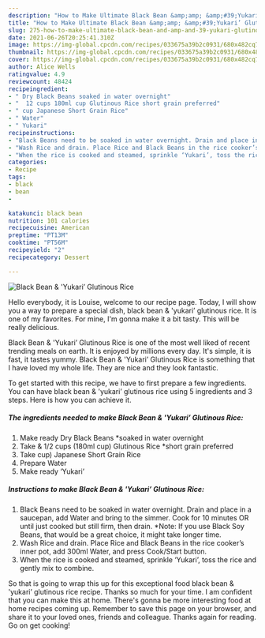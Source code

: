 ```yaml
---
description: "How to Make Ultimate Black Bean &amp;amp; &amp;#39;Yukari’ Glutinous Rice"
title: "How to Make Ultimate Black Bean &amp;amp; &amp;#39;Yukari’ Glutinous Rice"
slug: 275-how-to-make-ultimate-black-bean-and-amp-and-39-yukari-glutinous-rice
date: 2021-06-26T20:25:41.310Z
image: https://img-global.cpcdn.com/recipes/033675a39b2c0931/680x482cq70/black-bean-yukari-glutinous-rice-recipe-main-photo.jpg
thumbnail: https://img-global.cpcdn.com/recipes/033675a39b2c0931/680x482cq70/black-bean-yukari-glutinous-rice-recipe-main-photo.jpg
cover: https://img-global.cpcdn.com/recipes/033675a39b2c0931/680x482cq70/black-bean-yukari-glutinous-rice-recipe-main-photo.jpg
author: Alice Wells
ratingvalue: 4.9
reviewcount: 48424
recipeingredient:
- " Dry Black Beans soaked in water overnight"
- "  12 cups 180ml cup Glutinous Rice short grain preferred"
- " cup Japanese Short Grain Rice"
- " Water"
- " Yukari"
recipeinstructions:
- "Black Beans need to be soaked in water overnight. Drain and place in a saucepan, add Water and bring to the simmer. Cook for 10 minutes OR until just cooked but still firm, then drain. *Note: If you use Black Soy Beans, that would be a great choice, it might take longer time."
- "Wash Rice and drain. Place Rice and Black Beans in the rice cooker’s inner pot, add 300ml Water, and press Cook/Start button."
- "When the rice is cooked and steamed, sprinkle ‘Yukari’, toss the rice and gently mix to combine."
categories:
- Recipe
tags:
- black
- bean
- 

katakunci: black bean  
nutrition: 101 calories
recipecuisine: American
preptime: "PT13M"
cooktime: "PT56M"
recipeyield: "2"
recipecategory: Dessert

---
```



![Black Bean &amp; &#39;Yukari’ Glutinous Rice](https://img-global.cpcdn.com/recipes/033675a39b2c0931/680x482cq70/black-bean-yukari-glutinous-rice-recipe-main-photo.jpg)

Hello everybody, it is Louise, welcome to our recipe page. Today, I will show you a way to prepare a special dish, black bean &amp; &#39;yukari’ glutinous rice. It is one of my favorites. For mine, I'm gonna make it a bit tasty. This will be really delicious.



Black Bean &amp; &#39;Yukari’ Glutinous Rice is one of the most well liked of recent trending meals on earth. It is enjoyed by millions every day. It's simple, it is fast, it tastes yummy. Black Bean &amp; &#39;Yukari’ Glutinous Rice is something that I have loved my whole life. They are nice and they look fantastic.


To get started with this recipe, we have to first prepare a few ingredients. You can have black bean &amp; &#39;yukari’ glutinous rice using 5 ingredients and 3 steps. Here is how you can achieve it.

<!--inarticleads1-->

##### The ingredients needed to make Black Bean &amp; &#39;Yukari’ Glutinous Rice:

1. Make ready  Dry Black Beans *soaked in water overnight
1. Take  &amp; 1/2 cups (180ml cup) Glutinous Rice *short grain preferred
1. Take  cup) Japanese Short Grain Rice
1. Prepare  Water
1. Make ready  ‘Yukari’




<!--inarticleads2-->

##### Instructions to make Black Bean &amp; &#39;Yukari’ Glutinous Rice:

1. Black Beans need to be soaked in water overnight. Drain and place in a saucepan, add Water and bring to the simmer. Cook for 10 minutes OR until just cooked but still firm, then drain. *Note: If you use Black Soy Beans, that would be a great choice, it might take longer time.
1. Wash Rice and drain. Place Rice and Black Beans in the rice cooker’s inner pot, add 300ml Water, and press Cook/Start button.
1. When the rice is cooked and steamed, sprinkle ‘Yukari’, toss the rice and gently mix to combine.




So that is going to wrap this up for this exceptional food black bean &amp; &#39;yukari’ glutinous rice recipe. Thanks so much for your time. I am confident that you can make this at home. There's gonna be more interesting food at home recipes coming up. Remember to save this page on your browser, and share it to your loved ones, friends and colleague. Thanks again for reading. Go on get cooking!

